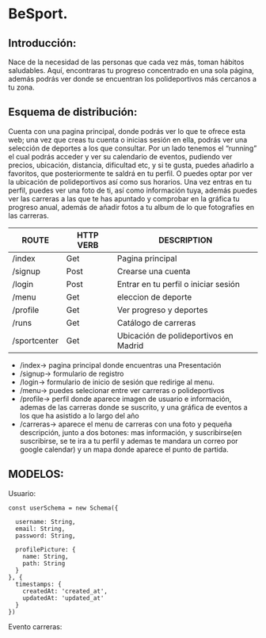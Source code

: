 # BeSport.

## Introducción:
Nace de la necesidad de las personas que cada vez más, toman hábitos saludables. Aquí, encontraras tu progreso concentrado en una sola página, además podrás ver donde se encuentran los polideportivos más cercanos a tu zona.
## Esquema de distribución:
Cuenta con una pagina principal, donde podrás ver lo que te ofrece esta web; una vez que creas tu cuenta o inicias sesión en ella, podrás ver una selección de deportes a los que consultar.
Por un lado tenemos el “running” el cual podrás acceder y ver su calendario de eventos, pudiendo ver precios, ubicación, distancia, dificultad etc, y si te gusta, puedes añadirlo a favoritos, que posteriormente te saldrá en tu perfil.
O puedes optar por ver la ubicación de polideportivos así como sus horarios.
Una vez entras en tu perfil, puedes ver una foto de ti, así como información tuya, además puedes ver las carreras a las que te has apuntado y comprobar en la gráfica tu progreso anual, además de añadir fotos a tu album de lo que fotografíes en las carreras.

   ROUTE | HTTP VERB |  DESCRIPTION
 --------|-----------|-------------
 /index  |  Get      | Pagina principal
 /signup |  Post     | Crearse una cuenta
 /login  |  Post     | Entrar en tu perfil o iniciar sesión
 /menu   |  Get      |  eleccion de deporte
/profile |  Get      | Ver progreso y deportes
/runs    |  Get      | Catálogo de carreras
/sportcenter| Get    | Ubicación de polideportivos en Madrid


* /index-> pagina principal donde encuentras una Presentación  
* /signup-> formulario de registro 
* /login-> formulario de inicio de sesión que redirige al menu. 
* /menu-> puedes selecionar entre ver carreras o polideportivos 
* /profile-> perfil donde aparece imagen de usuario e información, ademas de las carreras donde se suscrito, y una gráfica de eventos a los que ha asistido a lo largo del año 
* /carreras-> aparece el menu de carreras con una foto y pequeña descripción, junto a dos botones: mas información, y suscribirse(en suscribirse, se te ira a tu perfil y ademas te mandara un correo por google calendar) y un mapa donde aparece el punto de partida.    

## MODELOS:
Usuario: 
````     
const userSchema = new Schema({

  username: String,
  email: String,
  password: String,

  profilePicture: {
    name: String,
    path: String
  }
}, {
  timestamps: {
    createdAt: 'created_at',
    updatedAt: 'updated_at'
  }
})
````

Evento carreras:
